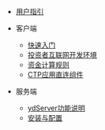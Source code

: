<!-- docs/_sidebar.md -->

- [用户指引](README.md)


- 客户端
    - [快速入门](./ydClient/快速入门.md)
    - [投资者互联网开发环境](./ydClient/投资者互联网开发环境.md)
    - [资金计算规则](./ydClient/资金计算规则.md)
    - [CTP应用直连组件](./ydClient/CTP应用直连组件.md)


- 服务端
    - [ydServer功能说明](./ydServer/ydServer功能介绍.md)
    - [安装与配置](./ydServer/安装与配置.md)
